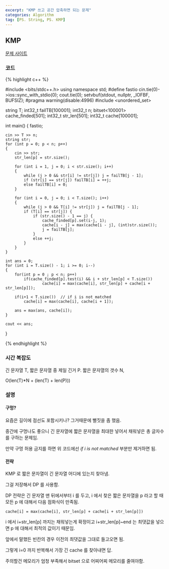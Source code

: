 ```yaml
---
excerpt: "KMP 쓰고 공간 압축하면 되는 문제"
categories: Algorithm
tag: [PS. String, PS. KMP]
---
```

## KMP

[문제 사이트](https://www.acmicpc.net/problem/2401)

### 코드

{% highlight c++ %}

#include <bits/stdc++.h>
using namespace std;
#define fastio cin.tie(0)->ios::sync_with_stdio(0); cout.tie(0); setvbuf(stdout, nullptr, _IOFBF, BUFSIZ);
#pragma warning(disable:4996)
#include <unordered_set>


string T;
int32_t failTB[100001];
int32_t n;
bitset<100001> cache_finded[501];
int32_t str_len[501];
int32_t cache[100001];


int main()
{
	fastio;

	cin >> T >> n;
	string str;
	for (int p = 0; p < n; p++)
	{
		cin >> str;
		str_len[p] = str.size();
	
		for (int i = 1, j = 0; i < str.size(); i++)
		{
			while (j > 0 && str[i] != str[j]) j = failTB[j - 1];
			if (str[i] == str[j]) failTB[i] = ++j;
			else failTB[i] = 0;
		}
	
		for (int i = 0, j = 0; i < T.size(); i++)
		{
			while (j > 0 && T[i] != str[j]) j = failTB[j - 1];
			if (T[i] == str[j]) {
				if (str.size() - 1 == j) {
					cache_finded[p].set(i-j, 1);
					cache[i - j] = max(cache[i - j], (int)str.size());
					j = failTB[j];
				}
				else ++j;
			}
		}
	}
	
	int ans = 0;
	for (int i = T.size() - 1; i >= 0; i--)
	{
		for(int p = 0 ; p < n; p++)
			if(cache_finded[p].test(i) && i + str_len[p] < T.size())
					cache[i] = max(cache[i], str_len[p] + cache[i + str_len[p]]);
					
		if(i+1 < T.size())  // if i is not matched
			cache[i] = max(cache[i], cache[i + 1]);
		
		ans = max(ans, cache[i]);
	}
	
	cout << ans;
}

{% endhighlight %}

### 시간 복잡도
긴 문자열 T, 짧은 문자열 중 제일 긴거 P. 짧은 문자열의 갯수 N, 

O(len(T)*N + (len(T) + len(P)))

### 설명

#### 구멍?
요즘은 길이에 점선도 포함시키나? 그거때문에 뻘짓을 좀 했음. 

중간에 구멍나도 좋으니 긴 문자열에 짧은 문자열을 최대한 넣어서 채워넣은 총 글자수를 구하는 문제임.

만약 구멍 허용 금지를 하면 위 코드에선 _if i is not matched_ 부분만 제거하면 됨.

#### 전략

KMP 로 짧은 문자열이 긴 문자열 어디에 있는지 찾아냄.

그걸 저장해서 DP 를 사용함.

DP 전략은 긴 문자열 맨 뒤에서부터 i 를 두고, i 에서 찾은 짧은 문자열을 p 라고 할 때 모든 p 에 대해서 다음 점화식이 만족됨.

```cache[i] = max(cache[i], str_len[p] + cache[i + str_len[p]])```

i 에서 i+str_len[p] 까지는 채워넣는게 확정이고 i+str_len[p]~end 는 최댓값을 넣으면 p 에 대해서 최적의 값이기 때문임. 

앞에서 말했든 빈칸의 경우 이전의 최댓값을 그대로 들고오면 됨.

그렇게 i=0 까지 반복해서 가장 긴 cache 를 찾아내면 답.

주의할건 메모리가 엄청 부족해서 bitset 으로 어찌어찌 메모리를 줄여야함.